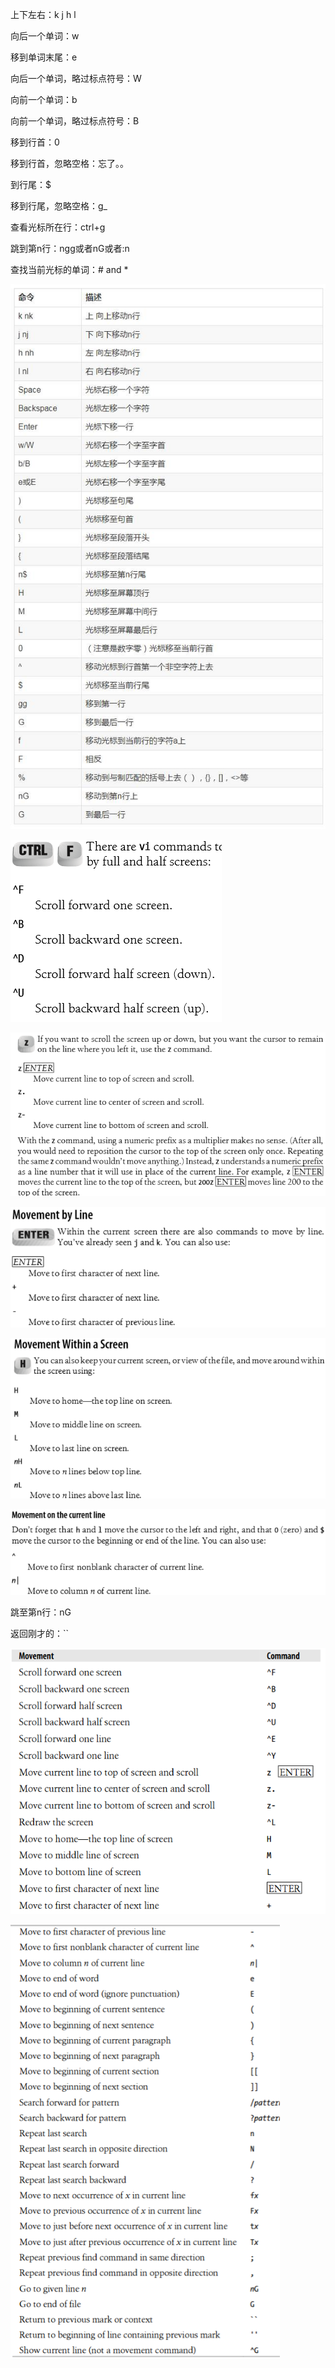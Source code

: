 上下左右：k j h l

向后一个单词：w

移到单词末尾：e

向后一个单词，略过标点符号：W

向前一个单词：b

向前一个单词，略过标点符号：B

移到行首：0

移到行首，忽略空格：忘了。。

到行尾：$

移到行尾，忽略空格：g\_

查看光标所在行：ctrl+g

跳到第n行：ngg或者nG或者:n

查找当前光标的单词：\# and \*

![](/assets/光标移动.png)

![](/assets/21.png)

![](/assets/22.png)

![](/assets/23.png)

![](/assets/24.png)

![](/assets/25.png)

跳至第n行：nG

返回刚才的：\`\`

![](/assets/xx.png)

![](/assets/xxx.png)

